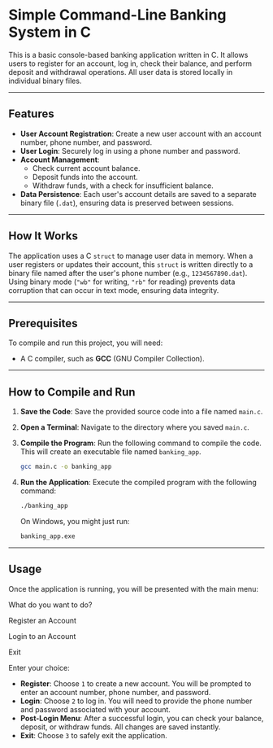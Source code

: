 # Simple Command-Line Banking System in C

This is a basic console-based banking application written in C. It allows users to register for an account, log in, check their balance, and perform deposit and withdrawal operations. All user data is stored locally in individual binary files.

---

## Features

-   **User Account Registration**: Create a new user account with an account number, phone number, and password.
-   **User Login**: Securely log in using a phone number and password.
-   **Account Management**:
    -   Check current account balance.
    -   Deposit funds into the account.
    -   Withdraw funds, with a check for insufficient balance.
-   **Data Persistence**: Each user's account details are saved to a separate binary file (`.dat`), ensuring data is preserved between sessions.

---

## How It Works

The application uses a C `struct` to manage user data in memory. When a user registers or updates their account, this `struct` is written directly to a binary file named after the user's phone number (e.g., `1234567890.dat`). Using binary mode (`"wb"` for writing, `"rb"` for reading) prevents data corruption that can occur in text mode, ensuring data integrity.

---

## Prerequisites

To compile and run this project, you will need:
-   A C compiler, such as **GCC** (GNU Compiler Collection).

---

## How to Compile and Run

1.  **Save the Code**: Save the provided source code into a file named `main.c`.

2.  **Open a Terminal**: Navigate to the directory where you saved `main.c`.

3.  **Compile the Program**: Run the following command to compile the code. This will create an executable file named `banking_app`.
    ```bash
    gcc main.c -o banking_app
    ```

4.  **Run the Application**: Execute the compiled program with the following command:
    ```bash
    ./banking_app
    ```
    On Windows, you might just run:
    ```bash
    banking_app.exe
    ```

---

## Usage

Once the application is running, you will be presented with the main menu:

What do you want to do?

Register an Account

Login to an Account

Exit

Enter your choice:


-   **Register**: Choose `1` to create a new account. You will be prompted to enter an account number, phone number, and password.
-   **Login**: Choose `2` to log in. You will need to provide the phone number and password associated with your account.
-   **Post-Login Menu**: After a successful login, you can check your balance, deposit, or withdraw funds. All changes are saved instantly.
-   **Exit**: Choose `3` to safely exit the application.